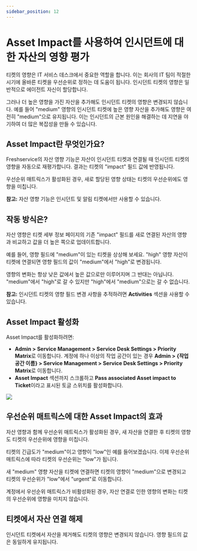 ```yaml
---
sidebar_position: 12
---
```


# Asset Impact를 사용하여 인시던트에 대한 자산의 영향 평가

티켓의 영향은 IT 서비스 데스크에서 중요한 역할을 합니다. 이는 회사의 IT 팀이 적절한 시기에 올바른 티켓을 우선순위로 정하는 데 도움이 됩니다. 인시던트 티켓의 영향은 일반적으로 에이전트 자신이 할당합니다.

그러나 더 높은 영향을 가진 자산을 추가해도 인시던트 티켓의 영향은 변경되지 않습니다. 예를 들어 "medium" 영향의 인시던트 티켓에 높은 영향 자산을 추가해도 영향은 여전히 "medium"으로 유지됩니다. 이는 인시던트의 근본 원인을 해결하는 데 지연을 야기하여 더 많은 복잡성을 만들 수 있습니다.

## Asset Impact란 무엇인가요?

Freshservice의 자산 영향 기능은 자산이 인시던트 티켓과 연결될 때 인시던트 티켓의 영향을 자동으로 재평가합니다. 결과는 티켓의 "impact" 필드 값에 반영됩니다.

우선순위 매트릭스가 활성화된 경우, 새로 할당된 영향 상태는 티켓의 우선순위에도 영향을 미칩니다.

**참고:** 자산 영향 기능은 인시던트 및 알림 티켓에서만 사용할 수 있습니다.

## 작동 방식은?

자산 영향은 티켓 세부 정보 페이지의 기존 "impact" 필드를 새로 연결된 자산의 영향과 비교하고 값을 더 높은 쪽으로 업데이트합니다.

예를 들어, 영향 필드에 "medium"이 있는 티켓을 상상해 보세요. "high" 영향 자산이 티켓에 연결되면 영향 필드의 값이 "medium"에서 "high"로 변경됩니다.

영향의 변화는 항상 낮은 값에서 높은 값으로만 이루어지며 그 반대는 아닙니다. "medium"에서 "high"로 갈 수 있지만 "high"에서 "medium"으로는 갈 수 없습니다.

**참고:** 인시던트 티켓의 영향 필드 변경 사항을 추적하려면 **Activities** 섹션을 사용할 수 있습니다.

## Asset Impact 활성화

Asset Impact를 활성화하려면:

- **Admin > Service Management > Service Desk Settings > Priority Matrix**로 이동합니다. 계정에 하나 이상의 작업 공간이 있는 경우 **Admin > &#123;작업 공간 이름&#125; > Service Management > Service Desk Settings > Priority Matrix**로 이동합니다.
- **Asset Impact** 섹션까지 스크롤하고 **Pass associated Asset impact to Ticket**이라고 표시된 토글 스위치를 활성화합니다.

<img className="fr-dii" src="https://s3.amazonaws.com/cdn.freshdesk.com/data/helpdesk/attachments/production/36508585/original/myk6SNWCEY2uuTz84tRmBHBPZvk3A09Q3g.png?1513940499" data-filelink="https://s3.amazonaws.com/cdn.freshdesk.com/data/helpdesk/attachments/production/36508585/original/myk6SNWCEY2uuTz84tRmBHBPZvk3A09Q3g.png?1513940499" data-fileid="36508585" data-uniquekey="1513939484754" />

## 우선순위 매트릭스에 대한 Asset Impact의 효과

자산 영향과 함께 우선순위 매트릭스가 활성화된 경우, 새 자산을 연결한 후 티켓의 영향도 티켓의 우선순위에 영향을 미칩니다.

티켓의 긴급도가 "medium"이고 영향이 "low"인 예를 들어보겠습니다. 이제 우선순위 매트릭스에 따라 티켓의 우선순위는 "low"가 됩니다.

새 "medium" 영향 자산을 티켓에 연결하면 티켓의 영향이 "medium"으로 변경되고 티켓의 우선순위가 "low"에서 "urgent"로 이동합니다.

계정에서 우선순위 매트릭스가 비활성화된 경우, 자산 연결로 인한 영향의 변화는 티켓의 우선순위에 영향을 미치지 않습니다.

## 티켓에서 자산 연결 해제

인시던트 티켓에서 자산을 제거해도 티켓의 영향은 변경되지 않습니다. 영향 필드의 값은 동일하게 유지됩니다.